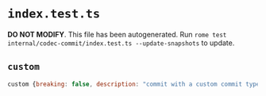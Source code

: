 # `index.test.ts`

**DO NOT MODIFY**. This file has been autogenerated. Run `rome test internal/codec-commit/index.test.ts --update-snapshots` to update.

## `custom`

```javascript
custom {breaking: false, description: "commit with a custom commit type", fixesIssues: []}
```
